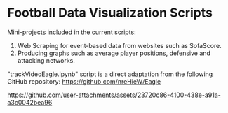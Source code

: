 # Football Data Visualization Scripts
Mini-projects included in the current scripts:
1) Web Scraping for event-based data from websites such as SofaScore.
2) Producing graphs such as average player positions, defensive and attacking networks.

"trackVideoEagle.ipynb" script is a direct adaptation from the following GitHub repository:
https://github.com/nreHieW/Eagle

https://github.com/user-attachments/assets/23720c86-4100-438e-a91a-a3c0042bea96

